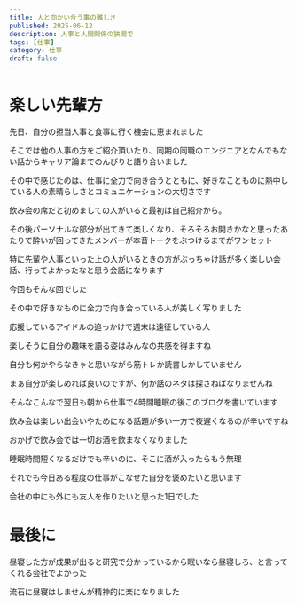 ```yaml
---
title: 人と向かい合う事の難しさ
published: 2025-06-12
description: 人事と人間関係の狭間で
tags: [仕事]
category: 仕事
draft: false
---
```


# 楽しい先輩方

先日、自分の担当人事と食事に行く機会に恵まれました

そこでは他の人事の方をご紹介頂いたり、同期の同職のエンジニアとなんでもない話からキャリア論までのんびりと語り合いました

その中で感じたのは、仕事に全力で向き合うとともに、好きなことものに熱中している人の素晴らしさとコミュニケーションの大切さです

飲み会の席だと初めましての人がいると最初は自己紹介から。

その後パーソナルな部分が出てきて楽しくなり、そろそろお開きかなと思ったあたりで酔いが回ってきたメンバーが本音トークをぶつけるまでがワンセット

特に先輩や人事といった上の人がいるときの方がぶっちゃけ話が多く楽しい会話、行ってよかったなと思う会話になります

今回もそんな回でした

その中で好きなものに全力で向き合っている人が美しく写りました

応援しているアイドルの追っかけで週末は遠征している人

楽しそうに自分の趣味を語る姿はみんなの共感を得ますね

自分も何かやらなきゃと思いながら筋トレか読書しかしていません

まぁ自分が楽しめれば良いのですが、何か話のネタは探さねばなりませんね

そんなこんなで翌日も朝から仕事で4時間睡眠の後このブログを書いています

飲み会は楽しい出会いやためになる話題が多い一方で夜遅くなるのが辛いですね

おかげで飲み会では一切お酒を飲まなくなりました

睡眠時間短くなるだけでも辛いのに、そこに酒が入ったらもう無理

それでも今日ある程度の仕事がこなせた自分を褒めたいと思います

会社の中にも外にも友人を作りたいと思った1日でした

# 最後に

昼寝した方が成果が出ると研究で分かっているから眠いなら昼寝しろ、と言ってくれる会社でよかった


流石に昼寝はしませんが精神的に楽になりました